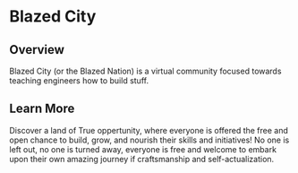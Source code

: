 # Blazed City
## Overview
Blazed City (or the Blazed Nation) is a virtual community focused towards teaching engineers how to build stuff.

## Learn More
Discover a land of True oppertunity, where everyone is offered the free and open chance to build, grow, and nourish their skills and initiatives! No one is left out, no one is turned away, everyone is free and welcome to embark upon their own amazing journey if craftsmanship and self-actualization.